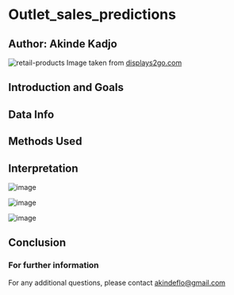 # Outlet_sales_predictions

## Author: Akinde Kadjo

![retail-products](https://user-images.githubusercontent.com/111167621/191670964-20c7c4c8-4664-4cef-8bf1-d240de64be4e.jpg)
Image taken from [displays2go.com](https://www.displays2go.com/Industry/Retail-Fixtures-Selling-Merchandise-Brick-Mortar-Stores-67)
## Introduction and Goals

## Data Info

## Methods Used

## Interpretation

![image](https://user-images.githubusercontent.com/111167621/191872576-e8f96aba-ac1e-40a3-85dd-9ae163066671.png)

![image](https://user-images.githubusercontent.com/111167621/191671527-53768e31-d3a5-414a-86c3-10565e06d8e7.png)

![image](https://user-images.githubusercontent.com/111167621/191671606-6f9ff616-b69d-412c-9678-d01967d75300.png)


## Conclusion

### For further information
For any additional questions, please contact akindeflo@gmail.com
